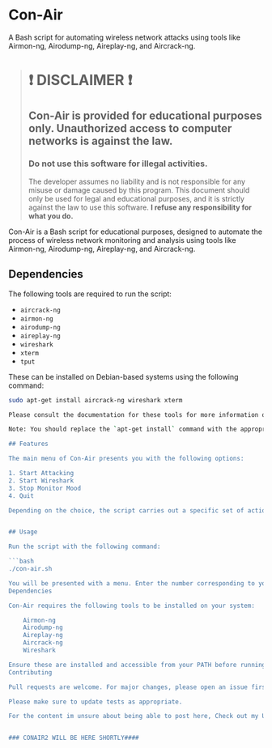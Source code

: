 # Con-Air
A Bash script for automating wireless network attacks using tools like Airmon-ng, Airodump-ng, Aireplay-ng, and Aircrack-ng.

> # :exclamation: **DISCLAIMER** :exclamation:
> ## Con-Air is provided for educational purposes only. Unauthorized access to computer networks is against the law. 
> ### **Do not use this software for illegal activities.**
> The developer assumes no liability and is not responsible for any misuse or damage caused by this program.
> This document should only be used for legal and educational purposes, and it is strictly against the law to use this software.
> **I refuse any responsibility for what you do.**


Con-Air is a Bash script for educational purposes, designed to automate the process of wireless network monitoring and analysis using tools like Airmon-ng, Airodump-ng, Aireplay-ng, and Aircrack-ng.

## Dependencies

The following tools are required to run the script:

- `aircrack-ng`
- `airmon-ng`
- `airodump-ng`
- `aireplay-ng`
- `wireshark`
- `xterm`
- `tput`

These can be installed on Debian-based systems using the following command:

```bash
sudo apt-get install aircrack-ng wireshark xterm

Please consult the documentation for these tools for more information on how to install them on other types of systems.

Note: You should replace the `apt-get install` command with the appropriate command for installing these packages on the systems your users are likely to be using. Also, the `tput` command is part of the `ncurses` package, which is installed by default on most Unix-like systems, so it's not listed in the install command.

## Features

The main menu of Con-Air presents you with the following options:

1. Start Attacking
2. Start Wireshark
3. Stop Monitor Mood
4. Quit

Depending on the choice, the script carries out a specific set of actions.


## Usage

Run the script with the following command:

```bash
./con-air.sh

You will be presented with a menu. Enter the number corresponding to your choice and press Enter.
Dependencies

Con-Air requires the following tools to be installed on your system:

    Airmon-ng
    Airodump-ng
    Aireplay-ng
    Aircrack-ng
    Wireshark

Ensure these are installed and accessible from your PATH before running Con-Air.
Contributing

Pull requests are welcome. For major changes, please open an issue first to discuss what you would like to change.

Please make sure to update tests as appropriate.

For the content im unsure about being able to post here, Check out my Utterly chaotic blog: https://WEPLAYWITHFIREHERE.blog 


### CONAIR2 WILL BE HERE SHORTLY####
